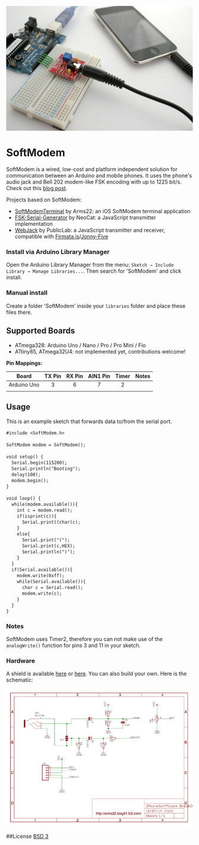 ![SoftModem](extras/softmodem.jpg)

SoftModem
====

SoftModem is a wired, low-cost and platform independent solution for communication between an Arduino and mobile phones. It uses the phone's audio jack and Bell 202 modem-like FSK encoding with up to 1225 bit/s. Check out this [blog post](http://translate.google.com/translate?js=y&prev=_t&hl=en&ie=UTF-8&layout=1&eotf=1&u=http%3A%2F%2Farms22.blog91.fc2.com%2Fblog-entry-350.html&sl=auto&tl=en).


Projects based on SoftModem:

- [SoftModemTerminal](https://github.com/arms22/arms22/tree/master/SoftModemTerminal) by Arms22: an iOS SoftModem terminal application
- [FSK-Serial-Generator](https://github.com/NeoCat/FSK-Serial-Generator-in-JavaScript) by NeoCat: a JavaScript transmitter implementation
- [WebJack](https://github.com/publiclab/webjack) by PublicLab: a JavaScript transmitter and receiver, compatible with [Firmata.js](https://github.com/firmata/firmata.js/)/[Jonny-Five](http://johnny-five.io/)


### Install via Arduino Library Manager
Open the Arduino Library Manager from the menu: `Sketch → Include Library → Manage Libraries...`. 
Then search for 'SoftModem' and click install.

### Manual install
Create a folder 'SoftModem' inside your `libraries` folder and place these files there. 

## Supported Boards

- ATmega328: Arduino Uno / Nano / Pro / Pro Mini / Fio
- ATtiny85, ATmega32U4: not implemented yet, contributions welcome!

__Pin Mappings:__

|       Board      | TX Pin | RX Pin | AIN1 Pin | Timer | Notes |
|:----------------:|:------:|:------:|:--------:|:-----:|:-----:|
|    Arduino Uno   |    3   |    6   |     7    |   2   |       |
|                  |        |        |          |       |       |


## Usage
This is an example sketch that forwards data to/from the serial port.

```Arduino
#include <SoftModem.h>

SoftModem modem = SoftModem();

void setup() {
  Serial.begin(115200);
  Serial.println("Booting");
  delay(100);
  modem.begin();
}

void loop() {  
  while(modem.available()){
    int c = modem.read();
    if(isprint(c)){
      Serial.print((char)c);
    }
    else{
      Serial.print("(");
      Serial.print(c,HEX);
      Serial.println(")");      
    }
  }
  if(Serial.available()){
    modem.write(0xff);
    while(Serial.available()){
      char c = Serial.read();
      modem.write(c);
    }
  }
}
```

### Notes
SoftModem uses Timer2, therefore you can not make use of the `analogWrite()` function for  pins 3 and 11 in your sketch.

### Hardware
A shield is available [here](https://www.switch-science.com/catalog/600/) or [here](http://www.elechouse.com/elechouse/index.php?main_page=product_info&cPath=90_92&products_id=2199). You can also build your own. Here is the schematic:

![Schematic](extras/schematic.png)

##License
[BSD 3](https://github.com/arms22/SoftModem/blob/master/LICENSE)